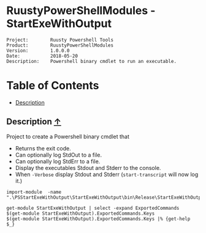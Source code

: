 # RuustyPowerShellModules - StartExeWithOutput #

~~~
Project:        Ruusty Powershell Tools
Product:        RuustyPowerShellModules
Version:        1.0.0.0
Date:           2018-05-20 
Description:    Powershell binary cmdlet to run an executable.
~~~


<a name="TOC"></a>
# Table of Contents

- [Description](#Description)

<a name="Description"></a>
## Description [&uarr;](#TOC) ##


Project to create a Powershell binary cmdlet that

- Returns the exit code.
- Can optionally log StdOut to a file.
- Can optionally log StdErr to a file.
- Display the executables Stdout and Stderr to the console.
- When `-Verbose` display Stdout and Stderr (`start-transcript` will now log it.)

~~~
import-module  -name ".\PSStartExeWithOutput\StartExeWithOutput\bin\Release\StartExeWithOutput.dll

~~~

~~~
get-module StartExeWithOutput | select -expand ExportedCommands
$(get-module StartExeWithOutput).ExportedCommands.Keys
$(get-module StartExeWithOutput).ExportedCommands.Keys |% {get-help $_}
~~~
